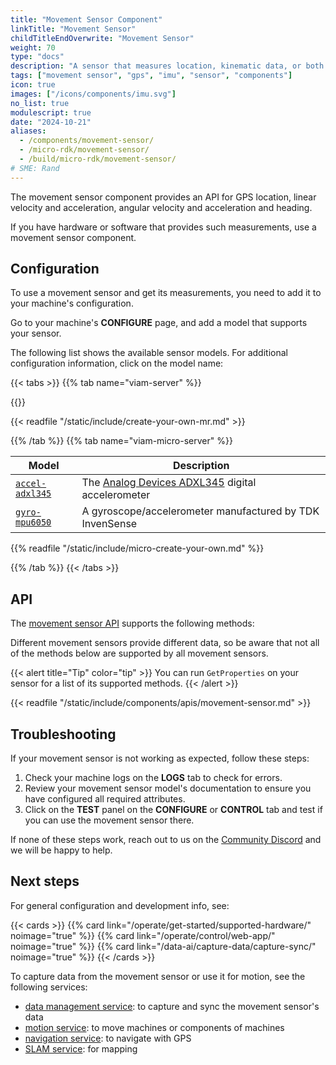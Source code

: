 ```yaml
---
title: "Movement Sensor Component"
linkTitle: "Movement Sensor"
childTitleEndOverwrite: "Movement Sensor"
weight: 70
type: "docs"
description: "A sensor that measures location, kinematic data, or both."
tags: ["movement sensor", "gps", "imu", "sensor", "components"]
icon: true
images: ["/icons/components/imu.svg"]
no_list: true
modulescript: true
date: "2024-10-21"
aliases:
  - /components/movement-sensor/
  - /micro-rdk/movement-sensor/
  - /build/micro-rdk/movement-sensor/
# SME: Rand
---
```


The movement sensor component provides an API for GPS location, linear velocity and acceleration, angular velocity and acceleration and heading.

If you have hardware or software that provides such measurements, use a movement sensor component.

## Configuration

To use a movement sensor and get its measurements, you need to add it to your machine's configuration.

Go to your machine's **CONFIGURE** page, and add a model that supports your sensor.

The following list shows the available sensor models.
For additional configuration information, click on the model name:

{{< tabs >}}
{{% tab name="viam-server" %}}

{{<resources api="rdk:component:movement_sensor" type="movement_sensor" no-intro="true">}}

{{< readfile "/static/include/create-your-own-mr.md" >}}

{{% /tab %}}
{{% tab name="viam-micro-server" %}}

<!-- prettier-ignore -->
| Model | Description |
| ----- | ----------- |
| [`accel-adxl345`](accel-adxl345-micro-rdk/) | The [Analog Devices ADXL345](https://www.analog.com/en/products/adxl345.html) digital accelerometer |
| [`gyro-mpu6050`](gyro-mpu6050-micro-rdk/) | A gyroscope/accelerometer manufactured by TDK InvenSense |

{{% readfile "/static/include/micro-create-your-own.md" %}}

{{% /tab %}}
{{< /tabs >}}

## API

The [movement sensor API](/dev/reference/apis/components/movement-sensor/) supports the following methods:

Different movement sensors provide different data, so be aware that not all of the methods below are supported by all movement sensors.

{{< alert title="Tip" color="tip" >}}
You can run `GetProperties` on your sensor for a list of its supported methods.
{{< /alert >}}

<!-- IMPORTANT: This resource uses a manual table file. Automation does not update this file! -->
<!-- Please be sure to update this manual file if you are updating movement-sensor! -->

{{< readfile "/static/include/components/apis/movement-sensor.md" >}}

## Troubleshooting

If your movement sensor is not working as expected, follow these steps:

1. Check your machine logs on the **LOGS** tab to check for errors.
2. Review your movement sensor model's documentation to ensure you have configured all required attributes.
3. Click on the **TEST** panel on the **CONFIGURE** or **CONTROL** tab and test if you can use the movement sensor there.

If none of these steps work, reach out to us on the [Community Discord](https://discord.gg/viam) and we will be happy to help.

## Next steps

For general configuration and development info, see:

{{< cards >}}
{{% card link="/operate/get-started/supported-hardware/" noimage="true" %}}
{{% card link="/operate/control/web-app/" noimage="true" %}}
{{% card link="/data-ai/capture-data/capture-sync/" noimage="true" %}}
{{< /cards >}}

To capture data from the movement sensor or use it for motion, see the following services:

- [data management service](/data-ai/capture-data/capture-sync/): to capture and sync the movement sensor's data
- [motion service](/operate/reference/services/motion/): to move machines or components of machines
- [navigation service](/operate/reference/services/navigation/): to navigate with GPS
- [SLAM service](/operate/reference/services/slam/): for mapping
